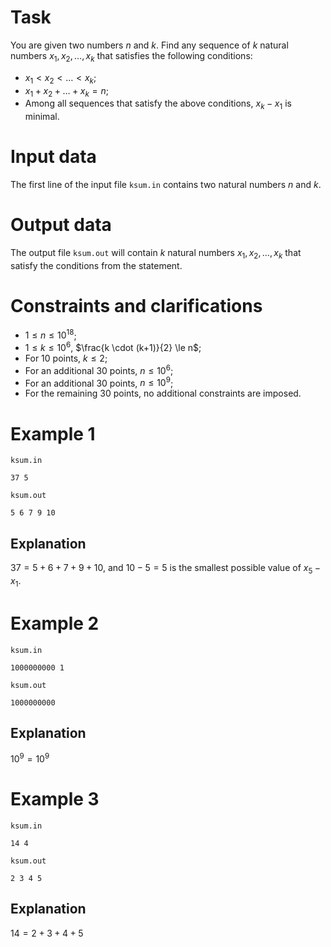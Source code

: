 
# Task

You are given two numbers $n$ and $k$. Find any sequence of $k$ natural numbers $x_1,x_2,\ldots,x_k$ that satisfies the following conditions:

- $x_1 < x_2 < \ldots < x_k$;
- $x_1+x_2+\ldots+x_k=n$;
- Among all sequences that satisfy the above conditions, $x_k-x_1$ is minimal.

# Input data

The first line of the input file `ksum.in` contains two natural numbers $n$ and $k$.

# Output data

The output file `ksum.out` will contain $k$ natural numbers $x_1,x_2,\ldots,x_k$ that satisfy the conditions from the statement.

# Constraints and clarifications

- $1 \le n \le 10^{18}$;
- $1 \le k \le 10^6$, $\frac{k \cdot (k+1)}{2} \le n$;
- For 10 points, $k \le 2$;
- For an additional 30 points, $n \le 10^6$;
- For an additional 30 points, $n \le 10^9$;
- For the remaining 30 points, no additional constraints are imposed.

# Example 1

`ksum.in`
```
37 5
```

`ksum.out`
```
5 6 7 9 10
```

## Explanation

$37=5+6+7+9+10$, and $10-5=5$ is the smallest possible value of $x_5-x_1$.

# Example 2

`ksum.in`
```
1000000000 1
```

`ksum.out`
```
1000000000
```

## Explanation

$10^9=10^9$

# Example 3

`ksum.in`
```
14 4
```

`ksum.out`
```
2 3 4 5
```

## Explanation

$14=2+3+4+5$
